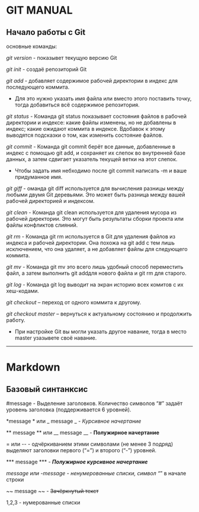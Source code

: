# **GIT MANUAL**
## Начало работы с Git
основные команды:

*git version* - показывет текущую версию Git

*git init* - создаё репозиторий Git

*git add* - добавляет содержимое рабочей директории в индекс для последующего коммита.

* Для это нужно указать имя файла или вместо этого поставить точку, тогда добавиться всё содержимое репозитория.

*git status* - Команда git status показывает состояния файлов в рабочей директории и индексе: какие файлы изменены, но не добавлены в индекс; какие ожидают коммита в индексе. Вдобавок к этому выводятся подсказки о том, как изменить состояние файлов.

*git commit* - Команда git commit берёт все данные, добавленные в индекс с помощью git add, и сохраняет их слепок во внутренней базе данных, а затем сдвигает указатель текущей ветки на этот слепок.

*  Чтобы задать имя небходимо после git commit написать -m и ваше придуманное имя.

*git giff* - оманда git diff используется для вычисления разницы между любыми двумя Git деревьями. Это может быть разница между вашей рабочей директорией и индексом.

*git clean* - Команда git clean используется для удаления мусора из рабочей директории. Это могут быть результаты сборки проекта или файлы конфликтов слияний.

*git rm* - Команда git rm используется в Git для удаления файлов из индекса и рабочей директории. Она похожа на git add с тем лишь исключением, что она удаляет, а не добавляет файлы для следующего коммита.

*git mv* - Команда git mv это всего лишь удобный способ переместить файл, а затем выполнить git addдля нового файла и git rm для старого.

*git log* - Команда git log выводит на экран историю всех комитов с их хеш-кодами.

*git checkout* – переход от одного коммита к другому.

*git checkout master* – вернуться к актуальному состоянию и продолжить работу.

* При настройке Git вы могли указать другое навание, тогда в место master узазывете своё навание.
---

# Markdown
## Базовый синтанксис 
#message - Выделение заголовков. Количество символов “#” задаёт уровень заголовка  (поддерживается 6 уровней).  

*message * или _ message _  - *Курсивное начертание*

** message ** или __ message __ - **Полужирное начертание**

= или -- - одчёркиванием этими символами (не менее 3 подряд) выделяют заголовки  первого (“=”) и второго (“-”) уровней.

*** message *** - ***Полужирное курсивное начертание*** 

*message или -message - ненумерованные списки, символ “*” в начале строки

~~ message ~~ - ~~Зачёркнутый текст~~

1,2,3 - нумерованные списки 

